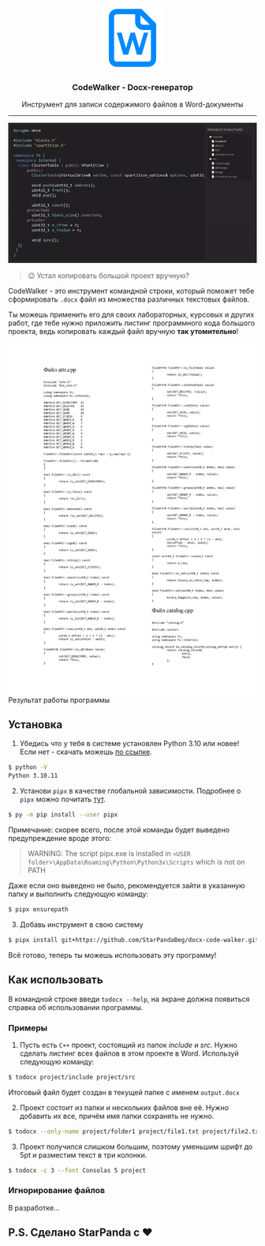 <p align="center">
   <a href="https://github.com/StarPandaBeg/docx-code-walker">
    <img src=".github/logo.png" alt="Logo" width="128" />
   </a>

   <h3 align="center">CodeWalker - Docx-генератор</h3>

   <p align="center">
      Инструмент для записи содержимого файлов в Word-документы
   </p>
</p>

---

![](.github/demo.gif)

> 😉 Устал копировать большой проект вручную?

CodeWalker - это инструмент командной строки, который поможет тебе сформировать `.docx` файл из множества различных текстовых файлов.

Ты можешь применить его для своих лабораторных, курсовых и других работ, где тебе нужно приложить листинг программного кода большого проекта, ведь копировать каждый файл вручную **так утомительно**!

![](.github/image.png)
Результат работы программы

## Установка

1. Убедись что у тебя в системе установлен Python 3.10 или новее! Если нет - скачать можешь [по ссылке](https://www.python.org/downloads/release/python-31011/).

```bash
$ python -V
Python 3.10.11
```

2. Установи `pipx` в качестве глобальной зависимости. Подробнее о `pipx` можно почитать [тут](https://pipx.pypa.io/stable/).

```bash
$ py -m pip install --user pipx
```

Примечание: скорее всего, после этой команды будет выведено предупреждение вроде этого:

> WARNING: The script pipx.exe is installed in `<USER folder>\AppData\Roaming\Python\Python3x\Scripts` which is not on PATH

Даже если оно выведено не было, рекомендуется зайти в указанную папку и выполнить следующую команду:

```bash
$ pipx ensurepath
```

3. Добавь инструмент в свою систему

```bash
$ pipx install git+https://github.com/StarPandaBeg/docx-code-walker.git
```

Всё готово, теперь ты можешь использовать эту программу!

## Как использовать

В командной строке введи `todocx --help`, на экране должна появиться справка об использовании программы.

### Примеры

1. Пусть есть `C++` проект, состоящий из папок _include_ и _src_. Нужно сделать листинг всех файлов в этом проекте в Word. Используй следующую команду:

```bash
$ todocx project/include project/src
```

Итоговый файл будет создан в текущей папке с именем `output.docx`

2. Проект состоит из папки и нескольких файлов вне её. Нужно добавить их все, причём имя папки сохранять не нужно.

```bash
$ todocx --only-name project/folder1 project/file1.txt project/file2.txt
```

3. Проект получился слишком большим, поэтому уменьшим шрифт до 5pt и разместим текст в три колонки.

```bash
$ todocx -с 3 --font Consolas 5 project
```

### Игнорирование файлов

В разработке...

## P.S. Сделано StarPanda с ❤